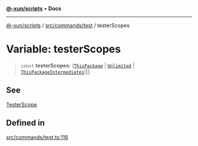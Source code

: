 [**@-xun/scripts**](../../../../README.md) • **Docs**

***

[@-xun/scripts](../../../../README.md) / [src/commands/test](../README.md) / testerScopes

# Variable: testerScopes

> `const` **testerScopes**: ([`ThisPackage`](../../../configure/enumerations/DefaultGlobalScope.md#thispackage) \| [`Unlimited`](../../../configure/enumerations/DefaultGlobalScope.md#unlimited) \| [`ThisPackageIntermediates`](../enumerations/TesterScope.md#thispackageintermediates))[]

## See

[TesterScope](TesterScope.md)

## Defined in

[src/commands/test.ts:116](https://github.com/Xunnamius/xscripts/blob/91915b63e10dd6449ad16f4202f487b34227194a/src/commands/test.ts#L116)
